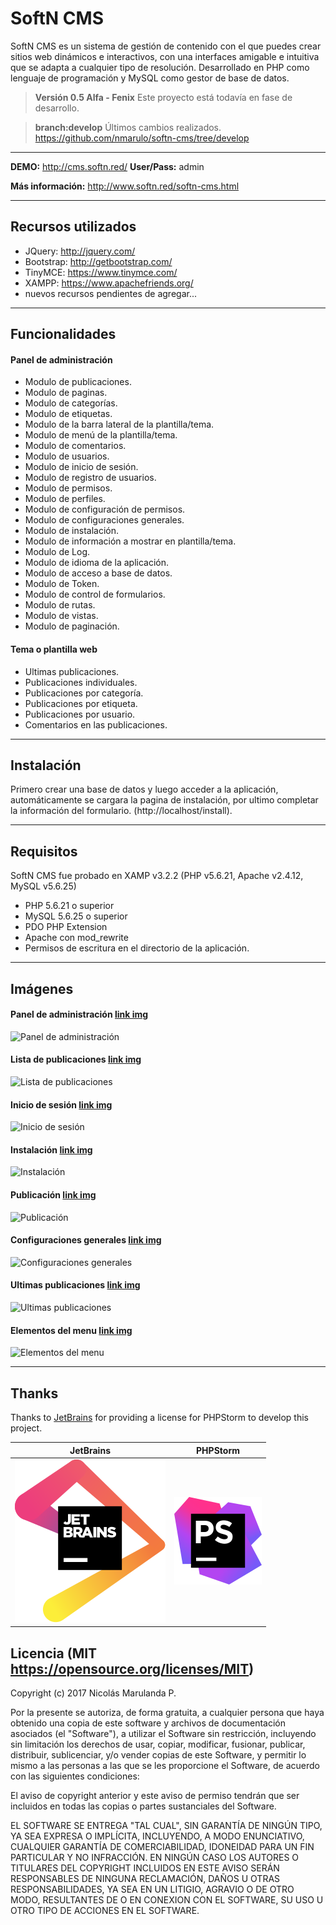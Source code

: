 SoftN CMS
===================

SoftN CMS es un sistema de gestión de contenido con el que puedes crear sitios web dinámicos e interactivos, con una interfaces amigable e intuitiva que se adapta a cualquier tipo de resolución. Desarrollado en PHP como lenguaje de programación y MySQL como gestor de base de datos.

> **Versión 0.5 Alfa - Fenix** Este proyecto está todavía en fase de desarrollo.

> **branch:develop** Últimos cambios realizados. https://github.com/nmarulo/softn-cms/tree/develop

----------

**DEMO:** http://cms.softn.red/ **User/Pass:** admin

**Más información:** http://www.softn.red/softn-cms.html

----------

Recursos utilizados
-------------

- JQuery: http://jquery.com/
- Bootstrap: http://getbootstrap.com/
- TinyMCE: https://www.tinymce.com/
- XAMPP: https://www.apachefriends.org/
- nuevos recursos pendientes de agregar...

----------

Funcionalidades
-------------

#### Panel de administración

- Modulo de publicaciones.
- Modulo de paginas.
- Modulo de categorías.
- Modulo de etiquetas.
- Modulo de la barra lateral de la plantilla/tema.
- Modulo de menú de la plantilla/tema.
- Modulo de comentarios.
- Modulo de usuarios.
- Modulo de inicio de sesión.
- Modulo de registro de usuarios.
- Modulo de permisos.
- Modulo de perfiles.
- Modulo de configuración de permisos.
- Modulo de configuraciones generales.
- Modulo de instalación.
- Modulo de información a mostrar en plantilla/tema.
- Modulo de Log.
- Modulo de idioma de la aplicación.
- Modulo de acceso a base de datos.
- Modulo de Token.
- Modulo de control de formularios.
- Modulo de rutas.
- Modulo de vistas.
- Modulo de paginación.

#### Tema o plantilla web

- Ultimas publicaciones.
- Publicaciones individuales.
- Publicaciones por categoría.
- Publicaciones por etiqueta.
- Publicaciones por usuario.
- Comentarios en las publicaciones.

----------

Instalación
-------------------

Primero crear una base de datos y luego acceder a la aplicación, automáticamente se cargara la pagina de instalación, por ultimo completar la información del formulario. (http://localhost/install).

----------

Requisitos
-------------

SoftN CMS fue probado en XAMP v3.2.2 (PHP v5.6.21, Apache v2.4.12, MySQL v5.6.25)

- PHP 5.6.21 o superior
- MySQL 5.6.25 o superior
- PDO PHP Extension
- Apache con mod_rewrite
- Permisos de escritura en el directorio de la aplicación.

----------

Imágenes
--------------------
#### Panel de administración [link img](http://i392.photobucket.com/albums/pp4/nmarulo/1_zpsrfkszqs4.png "Panel de administración")
![Panel de administración](http://i392.photobucket.com/albums/pp4/nmarulo/1_zpsrfkszqs4.png "Panel de administración")
#### Lista de publicaciones [link img](http://i392.photobucket.com/albums/pp4/nmarulo/6_zpsuhuejffa.png "Lista de publicaciones")
![Lista de publicaciones](http://i392.photobucket.com/albums/pp4/nmarulo/6_zpsuhuejffa.png "Lista de publicaciones")
#### Inicio de sesión [link img](http://i392.photobucket.com/albums/pp4/nmarulo/8_zpsghafmypt.png "Inicio de sesión")
![Inicio de sesión](http://i392.photobucket.com/albums/pp4/nmarulo/8_zpsghafmypt.png "Inicio de sesión")
#### Instalación [link img](http://i392.photobucket.com/albums/pp4/nmarulo/7_zpsmxlwm0bc.png "Instalación")
![Instalación](http://i392.photobucket.com/albums/pp4/nmarulo/7_zpsmxlwm0bc.png "Instalación")
#### Publicación [link img](http://i392.photobucket.com/albums/pp4/nmarulo/2_zpswjhhvjgm.png "Publicación")
![Publicación](http://i392.photobucket.com/albums/pp4/nmarulo/2_zpswjhhvjgm.png "Publicación")
#### Configuraciones generales [link img](http://i392.photobucket.com/albums/pp4/nmarulo/5_zpsyuwc928c.png "Configuraciones generales")
![Configuraciones generales](http://i392.photobucket.com/albums/pp4/nmarulo/5_zpsyuwc928c.png "Configuraciones generales")
#### Ultimas publicaciones [link img](http://i392.photobucket.com/albums/pp4/nmarulo/3_zpskg4foxxs.png "Ultimas publicaciones")
![Ultimas publicaciones](http://i392.photobucket.com/albums/pp4/nmarulo/3_zpskg4foxxs.png "Ultimas publicaciones")
#### Elementos del menu [link img](http://i392.photobucket.com/albums/pp4/nmarulo/4_zpsf7mzmd4e.png "Elementos del menu")
![Elementos del menu](http://i392.photobucket.com/albums/pp4/nmarulo/4_zpsf7mzmd4e.png "Elementos del menu")

----------

Thanks
--------------------

Thanks to [JetBrains](https://www.jetbrains.com/?from=SoftN%20CMS) for providing a license for PHPStorm to develop this project.

| JetBrains  | PHPStorm |
| ------------- | ------------- |
| ![jetbrains](https://github.com/nmarulo/softn-cms/blob/develop/jetbrains.svg "jetbrains") | ![phpstorm](https://github.com/nmarulo/softn-cms/blob/develop/phpstorm.svg "phpstorm") |


Licencia (MIT https://opensource.org/licenses/MIT)
--------------------


Copyright (c) 2017 Nicolás Marulanda P.

Por la presente se autoriza, de forma gratuita, a cualquier persona que haya obtenido una copia de este software y archivos de documentación asociados (el "Software"), a utilizar el Software sin restricción, incluyendo sin limitación los derechos de usar, copiar, modificar, fusionar, publicar, distribuir, sublicenciar, y/o vender copias de este Software, y permitir lo mismo a las personas a las que se les proporcione el Software, de acuerdo con las siguientes condiciones:

El aviso de copyright anterior y este aviso de permiso tendrán que ser incluidos en todas las copias o partes sustanciales del Software.

EL SOFTWARE SE ENTREGA "TAL CUAL", SIN GARANTÍA DE NINGÚN TIPO, YA SEA EXPRESA O IMPLÍCITA, INCLUYENDO, A MODO ENUNCIATIVO, CUALQUIER GARANTÍA DE COMERCIABILIDAD, IDONEIDAD PARA UN FIN PARTICULAR Y NO INFRACCIÓN. EN NINGÚN CASO LOS AUTORES O TITULARES DEL COPYRIGHT INCLUIDOS EN ESTE AVISO SERÁN RESPONSABLES DE NINGUNA RECLAMACIÓN, DAÑOS U OTRAS RESPONSABILIDADES, YA SEA EN UN LITIGIO, AGRAVIO O DE OTRO MODO, RESULTANTES DE O EN CONEXION CON EL SOFTWARE, SU USO U OTRO TIPO DE ACCIONES EN EL SOFTWARE.
